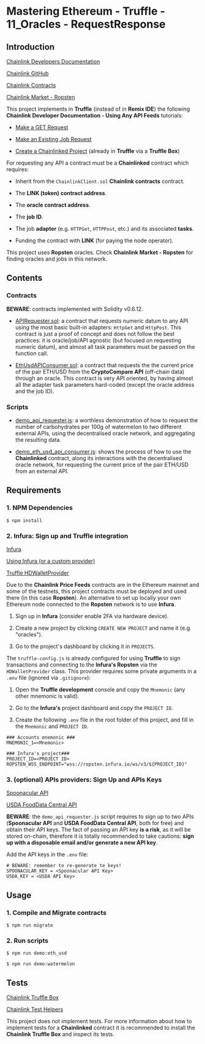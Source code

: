 # Mastering Ethereum - Truffle - 11_Oracles - RequestResponse

## Introduction

[Chainlink Developers Documentation](https://docs.chain.link/docs)

[Chainlink GitHub](https://github.com/smartcontractkit/chainlink)

[Chainlink Contracts](https://www.npmjs.com/package/@chainlink/contracts)

[Chainlink Market - Ropsten](https://market.link/search/jobs?search=ropsten)

This project implements in **Truffle** (instead of in **Remix IDE**) the following **Chainlink Developer Documentation - Using Any API Feeds** tutorials:

- [Make a GET Request](https://docs.chain.link/docs/make-a-http-get-request)

- [Make an Existing Job Request](https://docs.chain.link/docs/existing-job-request)

- [Create a Chainlinked Project](https://docs.chain.link/docs/create-a-chainlinked-project) (already in **Truffle** via a **Truffle Box**)

For requesting any API a contract must be a **Chainlinked** contract which requires:

- Inherit from the `ChainlinkClient.sol` **Chainlink contracts** contract.

- The **LINK (token) contract address**.

- The **oracle contract address**.

- The **job ID**.

- The job **adapter** (e.g. `HTTPGet`, `HTTPPost`, etc.) and its associated **tasks**.

- Funding the contract with **LINK** (for paying the node operator).

This project uses **Ropsten** oracles. Check **Chainlink Market - Ropsten** for finding oracles and jobs in this network.

## Contents

### Contracts

**BEWARE**: contracts implemented with Solidity v0.6.12.

- [APIRequester.sol](contracts/APIRequester.sol): a contract that requests numeric datum to any API using the most basic built-in adapters: `HttpGet` and `HttpPost`. This contract is just a proof of concept and does not follow the best practices: it is oracle/job/API agnostic (but focused on requesting numeric datum), and almost all task parameters must be passed on the function call.

- [EthUsdAPIConsumer.sol](contracts/EthUsdAPIConsumer.sol): a contract that requests the the current price of the pair ETH/USD from the **CryptoCompare API** (off-chain data) through an oracle. This contract is very API oriented, by having almost all the adapter task parameters hard-coded (except the oracle address and the job ID).

### Scripts

- [demo_api_requester.js](scripts/demo_api_requester.js): a worthless demonstration of how to request the number of carbohydrates per 100g of watermelon to two different external APIs, using the decentralised oracle network, and aggregating the resulting data.

- [demo_eth_usd_api_consumer.js](scripts/demo_eth_usd_api_consumer.js): shows the process of how to use the **Chainlinked** contract, along its interactions with the decentralised oracle network, for requesting the current price of the pair ETH/USD from an external API.

## Requirements

### 1. NPM Dependencies

```shell
$ npm install
```

### 2. Infura: Sign up and Truffle integration

[Infura](https://infura.io/)

[Using Infura (or a custom provider)](https://www.trufflesuite.com/tutorials/using-infura-custom-provider)

[Truffle HDWalletProvider](https://github.com/trufflesuite/truffle/tree/develop/packages/hdwallet-provider)

Due to the **Chainlink Price Feeds** contracts are in the Ethereum mainnet and some of the testnets, this project contracts must be deployed and used there (in this case **Ropsten**). An alternative to set up locally your own Ethereum node connected to the **Ropsten** network is to use **Infura**.

1. Sign up in **Infura** (consider enable 2FA via hardware device).

2. Create a new project by clicking `CREATE NEW PROJECT` and name it (e.g. "oracles").

3. Go to the project's dashboard by clicking it in `PROJECTS`.

The `truffle-config.js` is already configured for using **Truffle** to sign transactions and connecting to the **Infura's Ropsten** via the `HDWalletProvider` class. This provider requires some private arguments in a `.env` file (ignored via `.gitignore`):

1. Open the **Truffle development** console and copy the `Mnemonic` (any other mnemonic is valid).

2. Go to the **Infura's** project dashboard and copy the `PROJECT ID`.

3. Create the following `.env` file in the root folder of this project, and fill in the `Mnemonic` and `PROJECT ID`.

```shell
### Accounts mnemonic ###
MNEMONIC_1=<Mnemonic>

### Infura's project###
PROJECT_ID=<PROJECT ID>
ROPSTEN_WSS_ENDPOINT="wss://ropsten.infura.io/ws/v3/${PROJECT_ID}"
```

### 3. (optional) APIs providers: Sign Up and APIs Keys

[Spoonacular API](https://spoonacular.com/food-api)

[USDA FoodData Central API](https://fdc.nal.usda.gov/api-guide.html)

**BEWARE**: the `demo_api_requester.js` script requires to sign up to two APIs (**Spoonacular API** and **USDA FoodData Central API**, both for free) and obtain their API keys. The fact of passing an API key **is a risk**, as it will be stored on-chain, therefore it is totally recommended to take cautions: **sign up with a disposable email and/or generate a new API key**.

Add the API keys in the `.env` file:

```shell
# BEWARE: remember to re-generate te keys!
SPOONACULAR_KEY = <Spoonacular API Key>
USDA_KEY = <USDA API Key>
```

## Usage

### 1. Compile and Migrate contracts

```shell
$ npm run migrate
```

### 2. Run scripts

```shell
$ npm run demo:eth_usd
```

```shell
$ npm run demo:watermelon
```

## Tests

[Chainlink Truffle Box](https://github.com/smartcontractkit/box)

[Chainlink Test Helpers](https://www.npmjs.com/package/@chainlink/test-helpers)

This project does not implement tests. For more information about how to implement tests for a **Chainlinked** contract it is recommended to install the **Chainlink Truffle Box** and inspect its tests.

